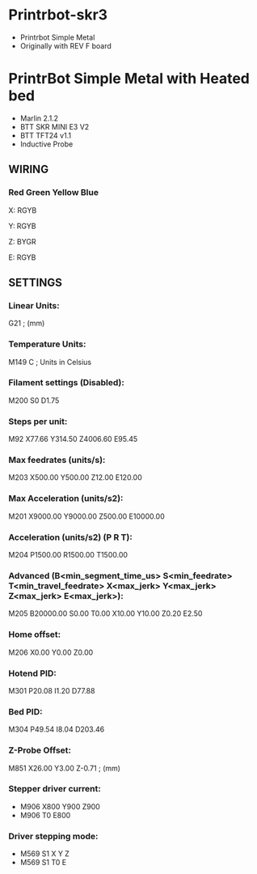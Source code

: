 # Printrbot-skr3
* Printrbot Simple Metal
* Originally with REV F board

# PrintrBot Simple Metal with Heated bed

* Marlin 2.1.2
* BTT SKR MINI E3 V2
* BTT TFT24 v1.1
* Inductive Probe

## WIRING

### Red Green Yellow Blue
<p>X: RGYB</p>
<p>Y: RGYB</p>
<p>Z: BYGR</p>
<p>E: RGYB</p>

## SETTINGS 

### Linear Units:
G21 ; (mm)
### Temperature Units:
M149 C ; Units in Celsius
### Filament settings (Disabled):
M200 S0 D1.75
### Steps per unit:
M92 X77.66 Y314.50 Z4006.60 E95.45
### Max feedrates (units/s):
M203 X500.00 Y500.00 Z12.00 E120.00
### Max Acceleration (units/s2):
M201 X9000.00 Y9000.00 Z500.00 E10000.00
### Acceleration (units/s2) (P<print-accel> R<retract-accel> T<travel-accel>):
M204 P1500.00 R1500.00 T1500.00
### Advanced (B<min_segment_time_us> S<min_feedrate> T<min_travel_feedrate> X<max_jerk> Y<max_jerk> Z<max_jerk> E<max_jerk>):
M205 B20000.00 S0.00 T0.00 X10.00 Y10.00 Z0.20 E2.50
### Home offset:
M206 X0.00 Y0.00 Z0.00
### Hotend PID:
M301 P20.08 I1.20 D77.88
### Bed PID:
M304 P49.54 I8.04 D203.46
### Z-Probe Offset:
M851 X26.00 Y3.00 Z-0.71 ; (mm)
### Stepper driver current:
* M906 X800 Y900 Z900
* M906 T0 E800
### Driver stepping mode:
* M569 S1 X Y Z
* M569 S1 T0 E




